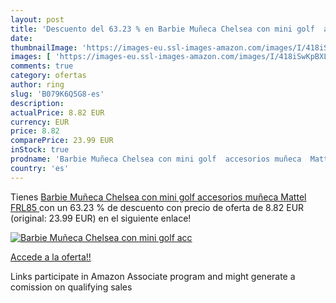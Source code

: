 ```yaml
---
layout: post
title: 'Descuento del 63.23 % en Barbie Muñeca Chelsea con mini golf  acc'
date: 
thumbnailImage: 'https://images-eu.ssl-images-amazon.com/images/I/418iSwKpBXL._SL200_.jpg'
images: [ 'https://images-eu.ssl-images-amazon.com/images/I/418iSwKpBXL._SL200_.jpg' ]
comments: true
category: ofertas
author: ring
slug: 'B079K6Q5G8-es'
description:
actualPrice: 8.82 EUR
currency: EUR
price: 8.82
comparePrice: 23.99 EUR
inStock: true
prodname: 'Barbie Muñeca Chelsea con mini golf  accesorios muñeca  Mattel FRL85 '
country: 'es'
---
```


Tienes [Barbie Muñeca Chelsea con mini golf  accesorios muñeca  Mattel FRL85 ](https://www.amazon.es/dp/B079K6Q5G8/?tag=tolees-21) con un 63.23 % de descuento con precio de oferta de 8.82 EUR (original: 23.99 EUR) en el siguiente enlace!

[![Barbie Muñeca Chelsea con mini golf  acc](https://images-eu.ssl-images-amazon.com/images/I/418iSwKpBXL._SL200_.jpg)](https://www.amazon.es/dp/B079K6Q5G8/?tag=tolees-21)

[Accede a la oferta!!](https://www.amazon.es/dp/B079K6Q5G8/?tag=tolees-21)

Links participate in Amazon Associate program and might generate a comission on qualifying sales


